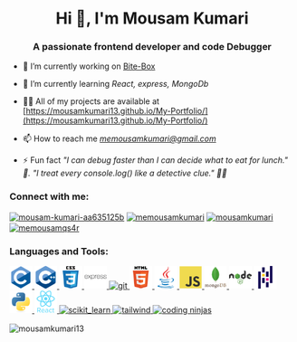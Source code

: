 
<h1 align="center">Hi 👋, I'm Mousam Kumari</h1>
<h3 align="center">A passionate frontend developer and code Debugger</h3>

- 🔭 I’m currently working on [Bite-Box](https://bite-box-tiffin-service.netlify.app/)

- 🌱 I’m currently learning *React, express, MongoDb*

- 👨‍💻 All of my projects are available at [https://mousamkumari13.github.io/My-Portfolio/](https://mousamkumari13.github.io/My-Portfolio/)

- 📫 How to reach me *memousamkumari@gmail.com*

- ⚡ Fun fact *"I can debug faster than I can decide what to eat for lunch." 🍕. "I treat every console.log() like a detective clue." 🕵️‍♂️*

<h3 align="left">Connect with me:</h3>
<p align="left">
<a href="https://linkedin.com/in/mousam-kumari-aa635125b" target="blank"><img align="center" src="https://raw.githubusercontent.com/rahuldkjain/github-profile-readme-generator/master/src/images/icons/Social/linked-in-alt.svg" alt="mousam-kumari-aa635125b" height="30" width="40" /></a>
<a href="https://www.codechef.com/users/memousamkumari" target="blank"><img align="center" src="https://cdn.jsdelivr.net/npm/simple-icons@3.1.0/icons/codechef.svg" alt="memousamkumari" height="30" width="40" /></a>
<a href="https://www.leetcode.com/mousamkumari" target="blank"><img align="center" src="https://raw.githubusercontent.com/rahuldkjain/github-profile-readme-generator/master/src/images/icons/Social/leet-code.svg" alt="mousamkumari" height="30" width="40" /></a>
<a href="https://auth.geeksforgeeks.org/user/memousamqs4r" target="blank"><img align="center" src="https://raw.githubusercontent.com/rahuldkjain/github-profile-readme-generator/master/src/images/icons/Social/geeks-for-geeks.svg" alt="memousamqs4r" height="30" width="40" /></a>
</p>

<h3 align="left">Languages and Tools:</h3>
<p align="left"> <a href="https://www.cprogramming.com/" target="_blank" rel="noreferrer"> <img src="https://raw.githubusercontent.com/devicons/devicon/master/icons/c/c-original.svg" alt="c" width="40" height="40"/> </a> <a href="https://www.w3schools.com/cpp/" target="_blank" rel="noreferrer"> <img src="https://raw.githubusercontent.com/devicons/devicon/master/icons/cplusplus/cplusplus-original.svg" alt="cplusplus" width="40" height="40"/> </a> <a href="https://www.w3schools.com/css/" target="_blank" rel="noreferrer"> <img src="https://raw.githubusercontent.com/devicons/devicon/master/icons/css3/css3-original-wordmark.svg" alt="css3" width="40" height="40"/> </a> <a href="https://expressjs.com" target="_blank" rel="noreferrer"> <img src="https://raw.githubusercontent.com/devicons/devicon/master/icons/express/express-original-wordmark.svg" alt="express" width="40" height="40"/> </a> <a href="https://git-scm.com/" target="_blank" rel="noreferrer"> <img src="https://www.vectorlogo.zone/logos/git-scm/git-scm-icon.svg" alt="git" width="40" height="40"/> </a> <a href="https://www.w3.org/html/" target="_blank" rel="noreferrer"> <img src="https://raw.githubusercontent.com/devicons/devicon/master/icons/html5/html5-original-wordmark.svg" alt="html5" width="40" height="40"/> </a> <a href="https://www.java.com" target="_blank" rel="noreferrer"> <img src="https://raw.githubusercontent.com/devicons/devicon/master/icons/java/java-original.svg" alt="java" width="40" height="40"/> </a> <a href="https://developer.mozilla.org/en-US/docs/Web/JavaScript" target="_blank" rel="noreferrer"> <img src="https://raw.githubusercontent.com/devicons/devicon/master/icons/javascript/javascript-original.svg" alt="javascript" width="40" height="40"/> </a> <a href="https://www.mongodb.com/" target="_blank" rel="noreferrer"> <img src="https://raw.githubusercontent.com/devicons/devicon/master/icons/mongodb/mongodb-original-wordmark.svg" alt="mongodb" width="40" height="40"/> </a> <a href="https://nodejs.org" target="_blank" rel="noreferrer"> <img src="https://raw.githubusercontent.com/devicons/devicon/master/icons/nodejs/nodejs-original-wordmark.svg" alt="nodejs" width="40" height="40"/> </a> <a href="https://pandas.pydata.org/" target="_blank" rel="noreferrer"> <img src="https://raw.githubusercontent.com/devicons/devicon/2ae2a900d2f041da66e950e4d48052658d850630/icons/pandas/pandas-original.svg" alt="pandas" width="40" height="40"/> </a> <a href="https://www.python.org" target="_blank" rel="noreferrer"> <img src="https://raw.githubusercontent.com/devicons/devicon/master/icons/python/python-original.svg" alt="python" width="40" height="40"/> </a> <a href="https://reactjs.org/" target="_blank" rel="noreferrer"> <img src="https://raw.githubusercontent.com/devicons/devicon/master/icons/react/react-original-wordmark.svg" alt="react" width="40" height="40"/> </a> <a href="https://scikit-learn.org/" target="_blank" rel="noreferrer"> <img src="https://upload.wikimedia.org/wikipedia/commons/0/05/Scikit_learn_logo_small.svg" alt="scikit_learn" width="40" height="40"/> </a> <a href="https://tailwindcss.com/" target="_blank" rel="noreferrer"> <img src="https://www.vectorlogo.zone/logos/tailwindcss/tailwindcss-icon.svg" alt="tailwind" width="40" height="40"/> </a> 
 <a href="[https://www.codingninjas.com/profile/your_profile_link](https://www.naukri.com/code360/profile/da658b95-05ed-4d72-838f-7aaf4644e17a)" target="_blank" rel="noreferrer"> 
    <img src="https://files.codingninjas.in/cn-logo-dark-9824.svg" alt="coding ninjas" width="40" height="40"/> 
  </a> </p>

<p><img align="center" src="https://github-readme-stats.vercel.app/api/top-langs?username=mousamkumari13&show_icons=true&locale=en&layout=compact" alt="mousamkumari13" /></p>

